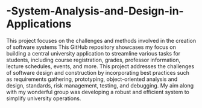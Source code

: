 # -System-Analysis-and-Design-in-Applications
This project focuses on the challenges and methods involved in the creation of software systems
This GitHub repository showcases my focus on building a central university application to streamline various tasks for students, including course registration, grades, professor information, lecture schedules, events, and more. This project addresses the challenges of software design and construction by incorporating best practices such as requirements gathering, prototyping, object-oriented analysis and design, standards, risk management, testing, and debugging. My aim along with my wonderful group was developing a robust and efficient system to simplify university operations.
